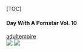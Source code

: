 [TOC]

#### Day With A Pornstar Vol. 10
[adultempire](https://www.adultempire.com/3756767/day-with-a-pornstar-vol-10-porn-movies.html)  
![](https://imgs1cdn.adultempire.com/products/67/3756767h.jpg)
![](https://imgs1cdn.adultempire.com/products/67/3756767bh.jpg)
